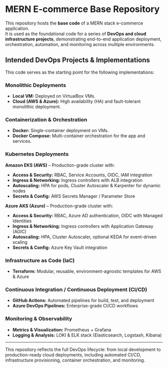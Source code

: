 # MERN E-commerce Base Repository

This repository hosts the **base code** of a MERN stack e-commerce application.  
It is used as the foundational code for a series of **DevOps and cloud infrastructure projects**, demonstrating end-to-end application deployment, orchestration, automation, and monitoring across multiple environments.

## Intended DevOps Projects & Implementations

This code serves as the starting point for the following implementations:

### Monolithic Deployments
- **Local VM:** Deployed on VirtualBox VMs.  
- **Cloud (AWS & Azure):** High availability (HA) and fault-tolerant monolithic deployment.

### Containerization & Orchestration
- **Docker:** Single-container deployment on VMs.  
- **Docker Compose:** Multi-container orchestration for the app and services.

### Kubernetes Deployments

**Amazon EKS (AWS)** – Production-grade cluster with:  
- **Access & Security:** RBAC, Service Accounts, OIDC, IAM integration  
- **Ingress & Networking:** Ingress controllers with ALB integration  
- **Autoscaling:** HPA for pods, Cluster Autoscaler & Karpenter for dynamic nodes  
- **Secrets & Config:** AWS Secrets Manager / Parameter Store

**Azure AKS (Azure)** – Production-grade cluster with:  
- **Access & Security:** RBAC, Azure AD authentication, OIDC with Managed Identities  
- **Ingress & Networking:** Ingress controllers with Application Gateway (AGIC)  
- **Autoscaling:** HPA, Cluster Autoscaler, optional KEDA for event-driven scaling  
- **Secrets & Config:** Azure Key Vault integration

### Infrastructure as Code (IaC)
- **Terraform:** Modular, reusable, environment-agnostic templates for AWS & Azure

### Continuous Integration / Continuous Deployment (CI/CD)
- **GitHub Actions:** Automated pipelines for build, test, and deployment  
- **Azure DevOps Pipelines:** Enterprise-grade CI/CD workflows

### Monitoring & Observability
- **Metrics & Visualization:** Prometheus + Grafana  
- **Logging & Analysis:** LOKI & ELK stack (Elasticsearch, Logstash, Kibana)

---

This repository reflects the full DevOps lifecycle: from local development to production-ready cloud deployments, including automated CI/CD, infrastructure provisioning, container orchestration, and monitoring.
